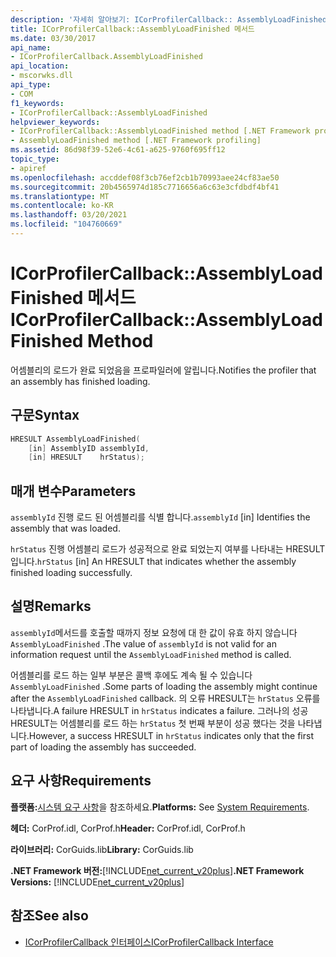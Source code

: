 ```yaml
---
description: '자세히 알아보기: ICorProfilerCallback:: AssemblyLoadFinished 메서드'
title: ICorProfilerCallback::AssemblyLoadFinished 메서드
ms.date: 03/30/2017
api_name:
- ICorProfilerCallback.AssemblyLoadFinished
api_location:
- mscorwks.dll
api_type:
- COM
f1_keywords:
- ICorProfilerCallback::AssemblyLoadFinished
helpviewer_keywords:
- ICorProfilerCallback::AssemblyLoadFinished method [.NET Framework profiling]
- AssemblyLoadFinished method [.NET Framework profiling]
ms.assetid: 86d98f39-52e6-4c61-a625-9760f695ff12
topic_type:
- apiref
ms.openlocfilehash: accddef08f3cb76ef2cb1b70993aee24cf83ae50
ms.sourcegitcommit: 20b4565974d185c7716656a6c63e3cfdbdf4bf41
ms.translationtype: MT
ms.contentlocale: ko-KR
ms.lasthandoff: 03/20/2021
ms.locfileid: "104760669"
---
```

# <a name="icorprofilercallbackassemblyloadfinished-method"></a><span data-ttu-id="73d75-103">ICorProfilerCallback::AssemblyLoadFinished 메서드</span><span class="sxs-lookup"><span data-stu-id="73d75-103">ICorProfilerCallback::AssemblyLoadFinished Method</span></span>

<span data-ttu-id="73d75-104">어셈블리의 로드가 완료 되었음을 프로파일러에 알립니다.</span><span class="sxs-lookup"><span data-stu-id="73d75-104">Notifies the profiler that an assembly has finished loading.</span></span>  
  
## <a name="syntax"></a><span data-ttu-id="73d75-105">구문</span><span class="sxs-lookup"><span data-stu-id="73d75-105">Syntax</span></span>  
  
```cpp  
HRESULT AssemblyLoadFinished(  
    [in] AssemblyID assemblyId,  
    [in] HRESULT    hrStatus);  
```  
  
## <a name="parameters"></a><span data-ttu-id="73d75-106">매개 변수</span><span class="sxs-lookup"><span data-stu-id="73d75-106">Parameters</span></span>

<span data-ttu-id="73d75-107">`assemblyId` 진행 로드 된 어셈블리를 식별 합니다.</span><span class="sxs-lookup"><span data-stu-id="73d75-107">`assemblyId` [in] Identifies the assembly that was loaded.</span></span>

<span data-ttu-id="73d75-108">`hrStatus` 진행 어셈블리 로드가 성공적으로 완료 되었는지 여부를 나타내는 HRESULT입니다.</span><span class="sxs-lookup"><span data-stu-id="73d75-108">`hrStatus` [in] An HRESULT that indicates whether the assembly finished loading successfully.</span></span>

## <a name="remarks"></a><span data-ttu-id="73d75-109">설명</span><span class="sxs-lookup"><span data-stu-id="73d75-109">Remarks</span></span>  

 <span data-ttu-id="73d75-110">`assemblyId`메서드를 호출할 때까지 정보 요청에 대 한 값이 유효 하지 않습니다 `AssemblyLoadFinished` .</span><span class="sxs-lookup"><span data-stu-id="73d75-110">The value of `assemblyId` is not valid for an information request until the `AssemblyLoadFinished` method is called.</span></span>  
  
 <span data-ttu-id="73d75-111">어셈블리를 로드 하는 일부 부분은 콜백 후에도 계속 될 수 있습니다 `AssemblyLoadFinished` .</span><span class="sxs-lookup"><span data-stu-id="73d75-111">Some parts of loading the assembly might continue after the `AssemblyLoadFinished` callback.</span></span> <span data-ttu-id="73d75-112">의 오류 HRESULT는 `hrStatus` 오류를 나타냅니다.</span><span class="sxs-lookup"><span data-stu-id="73d75-112">A failure HRESULT in `hrStatus` indicates a failure.</span></span> <span data-ttu-id="73d75-113">그러나의 성공 HRESULT는 어셈블리를 로드 하는 `hrStatus` 첫 번째 부분이 성공 했다는 것을 나타냅니다.</span><span class="sxs-lookup"><span data-stu-id="73d75-113">However, a success HRESULT in `hrStatus` indicates only that the first part of loading the assembly has succeeded.</span></span>  
  
## <a name="requirements"></a><span data-ttu-id="73d75-114">요구 사항</span><span class="sxs-lookup"><span data-stu-id="73d75-114">Requirements</span></span>  

 <span data-ttu-id="73d75-115">**플랫폼:**[시스템 요구 사항](../../get-started/system-requirements.md)을 참조하세요.</span><span class="sxs-lookup"><span data-stu-id="73d75-115">**Platforms:** See [System Requirements](../../get-started/system-requirements.md).</span></span>  
  
 <span data-ttu-id="73d75-116">**헤더:** CorProf.idl, CorProf.h</span><span class="sxs-lookup"><span data-stu-id="73d75-116">**Header:** CorProf.idl, CorProf.h</span></span>  
  
 <span data-ttu-id="73d75-117">**라이브러리:** CorGuids.lib</span><span class="sxs-lookup"><span data-stu-id="73d75-117">**Library:** CorGuids.lib</span></span>  
  
 <span data-ttu-id="73d75-118">**.NET Framework 버전:**[!INCLUDE[net_current_v20plus](../../../../includes/net-current-v20plus-md.md)]</span><span class="sxs-lookup"><span data-stu-id="73d75-118">**.NET Framework Versions:** [!INCLUDE[net_current_v20plus](../../../../includes/net-current-v20plus-md.md)]</span></span>  
  
## <a name="see-also"></a><span data-ttu-id="73d75-119">참조</span><span class="sxs-lookup"><span data-stu-id="73d75-119">See also</span></span>

- [<span data-ttu-id="73d75-120">ICorProfilerCallback 인터페이스</span><span class="sxs-lookup"><span data-stu-id="73d75-120">ICorProfilerCallback Interface</span></span>](icorprofilercallback-interface.md)
